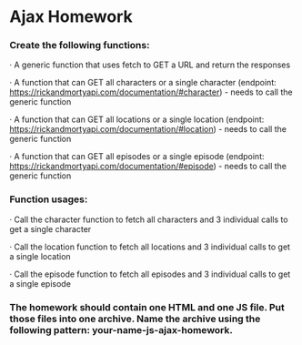 # Ajax Homework
### Create the following functions:

·   A generic function that uses fetch to GET a URL and return the responses

·   A function that can GET all characters or a single character (endpoint: https://rickandmortyapi.com/documentation/#character) - needs to call the generic function

·   A function that can GET all locations or a single location (endpoint: https://rickandmortyapi.com/documentation/#location) - needs to call the generic function

·   A function that can GET all episodes or a single episode (endpoint: https://rickandmortyapi.com/documentation/#episode) - needs to call the generic function

### Function usages:

·   Call the character function to fetch all characters and 3 individual calls to get a single character

·   Call the location function to fetch all locations and 3 individual calls to get a single location

·   Call the episode function to fetch all episodes and 3 individual calls to get a single episode

### The homework should contain one HTML and one JS file. Put those files into one archive. Name the archive using the following pattern: your-name-js-ajax-homework.
